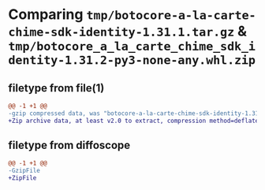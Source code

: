 # Comparing `tmp/botocore-a-la-carte-chime-sdk-identity-1.31.1.tar.gz` & `tmp/botocore_a_la_carte_chime_sdk_identity-1.31.2-py3-none-any.whl.zip`

## filetype from file(1)

```diff
@@ -1 +1 @@
-gzip compressed data, was "botocore-a-la-carte-chime-sdk-identity-1.31.1.tar", last modified: Sat Jul  8 01:42:13 2023, max compression
+Zip archive data, at least v2.0 to extract, compression method=deflate
```

## filetype from diffoscope

```diff
@@ -1 +1 @@
-GzipFile
+ZipFile
```

